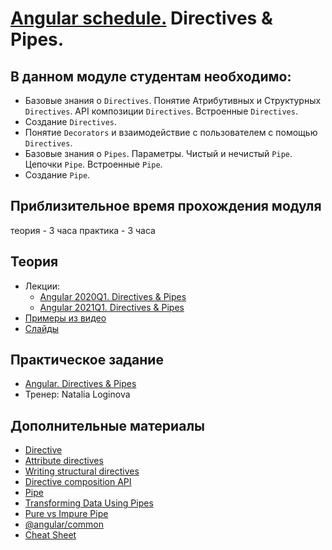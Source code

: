 # [Angular schedule.](../../README-RU.md) Directives & Pipes.

## В данном модуле студентам необходимо:

- Базовые знания о `Directives`. Понятие Атрибутивных и Структурных `Directives`. API композиции `Directives`. Встроенные `Directives`.
- Создание `Directives`.
- Понятие `Decorators` и взаимодействие с пользователем с помощью `Directives`.
- Базовые знания о `Pipes`. Параметры. Чистый и нечистый `Pipe`. Цепочки `Pipe`. Встроенные `Pipe`.
- Создание `Pipe`.

## Приблизительное время прохождения модуля

теория - 3 часа
практика - 3 часа

## Теория

- Лекции:
  - [Angular 2020Q1. Directives & Pipes](https://youtu.be/S7TKY7hfWa0)
  - [Angular 2021Q1. Directives & Pipes](https://youtu.be/RLI6AGKwVcA)
- [Примеры из видео](https://github.com/NataliaLoginova/angular-course/tree/main/angular-directives-pipes/src)
- [Слайды](https://slides.com/natalia_loginowa/angular-directives-pipes)

## Практическое задание

- [Angular. Directives & Pipes](https://github.com/rolling-scopes-school/tasks/blob/master/tasks/angular/components-directives-pipes.md)
- Тренер: Natalia Loginova

## Дополнительные материалы
- [Directive](https://angular.io/api/core/Directive)
- [Attribute directives](https://angular.io/guide/attribute-directives)
- [Writing structural directives](https://angular.io/guide/structural-directives)
- [Directive composition API](https://angular.io/guide/directive-composition-api)
- [Pipe](https://angular.io/api/core/Pipe)
- [Transforming Data Using Pipes](https://angular.io/guide/pipes)
- [Pure vs Impure Pipe](https://medium.com/@ghoul.ahmed5/pure-vs-impure-pipe-in-angular-2152cf073e4d)
- [@angular/common](https://angular.io/api/common)
- [Cheat Sheet](https://angular.io/guide/cheatsheet)
